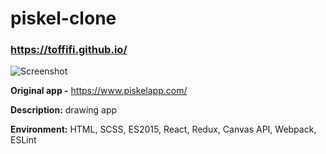 # piskel-clone
### https://toffifi.github.io/
![Screenshot](https://i.ibb.co/nc4rwDK/screenshot.png)

 **Original app -** https://www.piskelapp.com/

 **Description:** drawing app

 **Environment:** HTML, SCSS, ES2015, React, Redux, Canvas API, Webpack, ESLint
